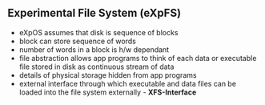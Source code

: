 ## Experimental File System (eXpFS)
- eXpOS assumes that disk is sequence of blocks
- block can store sequence of words
- number of words in a block is h/w dependant
- file abstraction allows app programs to think of each data or executable file stored in disk as continuous stream of data
- details of physical storage hidden from app programs
- external interface through which executable and data files can be loaded into the file system externally - **XFS-Interface**